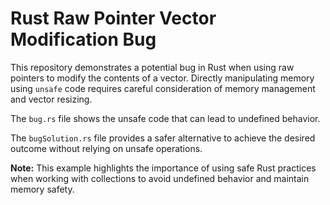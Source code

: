 # Rust Raw Pointer Vector Modification Bug

This repository demonstrates a potential bug in Rust when using raw pointers to modify the contents of a vector.  Directly manipulating memory using `unsafe` code requires careful consideration of memory management and vector resizing.

The `bug.rs` file shows the unsafe code that can lead to undefined behavior.

The `bugSolution.rs` file provides a safer alternative to achieve the desired outcome without relying on unsafe operations.

**Note:** This example highlights the importance of using safe Rust practices when working with collections to avoid undefined behavior and maintain memory safety.